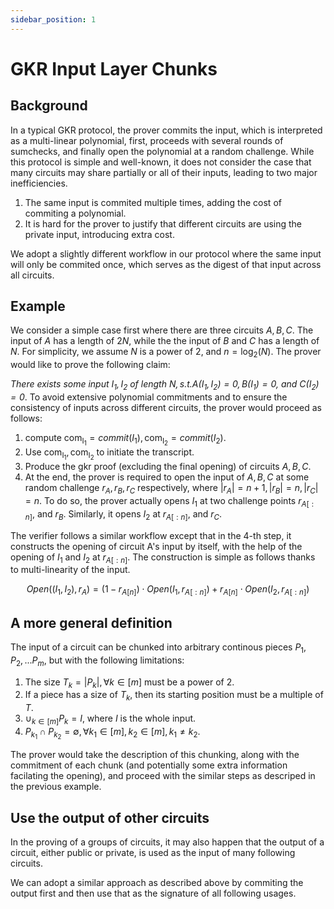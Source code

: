 ```yaml
---
sidebar_position: 1
---
```


# GKR Input Layer Chunks

## Background
In a typical GKR protocol, the prover commits the input, which is interpreted as a multi-linear polynomial, first, proceeds with several rounds of sumchecks, and finally open the polynomial at a random challenge. While this protocol is simple and well-known, it does not consider the case that many circuits may share partially or all of their inputs, leading to two major inefficiencies.

1. The same input is commited multiple times, adding the cost of commiting a polynomial.
2. It is hard for the prover to justify that different circuits are using the private input, introducing extra cost.

We adopt a slightly different workflow in our protocol where the same input will only be commited once, which serves as the digest of that input across all circuits. 

## Example
We consider a simple case first where there are three circuits $A, B, C$. The input of $A$ has a length of $2N$, while the the input of $B$ and $C$ has a length of $N$. For simplicity, we assume $N$ is a power of 2, and $n = \log_2(N)$. The prover would like to prove the following claim:

*There exists some input $I_1, I_2$ of length $N, s.t. A(I_1, I_2) = 0, B(I_1) = 0$, and $C(I_2) = 0$*. To avoid extensive polynomial commitments and to ensure the consistency of inputs across different circuits, the prover would proceed as follows:

1. compute $\mathsf{com_{I_1}} = commit(I_1), \mathsf{com_{I_2}} = commit(I_2)$.
2. Use $\mathsf{com_{I_1}}, \mathsf{com_{I_2}}$ to initiate the transcript.
3. Produce the gkr proof (excluding the final opening) of circuits $A, B, C$.
4. At the end, the prover is required to open the input of $A, B, C$ at some random challenge $r_A, r_B, r_C$ respectively, where $|r_A| = n + 1, |r_B| = n, |r_C| = n$. To do so, the prover actually opens $I_1$ at two challenge points ${r_A}_{[:n]}$, and $r_B$. Similarly, it opens $I_2$ at ${r_A}_{[:n]}$, and $r_C$.

The verifier follows a similar workflow except that in the 4-th step, it constructs the opening of circuit A's input by itself, with the help of the opening of $I_1$ and $I_2$ at ${r_A}_{[:n]}$. The construction is simple as follows thanks to multi-linearity of the input.

$$
Open((I_1, I_2), r_A) = (1 - {r_A}_{[n]}) \cdot Open(I_1, {r_A}_{[:n]}) + {r_A}_{[n]}\cdot Open(I_2, {r_A}_{[:n]})
$$

## A more general definition
The input of a circuit can be chunked into arbitrary continous pieces $P_1, P_2, ... P_m$, but with the following limitations:

1. The size $T_k=|P_k|, \forall k\in[m]$ must be a power of 2.
2. If a piece has a size of $T_k$, then its starting position must be a multiple of $T$.
3. $\cup_{k\in[m]} P_k = I$, where $I$ is the whole input.
4. $P_{k_1} \cap P_{k_2} = \emptyset, \forall k_1 \in [m], k_2 \in [m], k_1 \neq k_2$.

The prover would take the description of this chunking, along with the commitment of each chunk (and potentially some extra information facilating the opening), and proceed with the similar steps as descriped in the previous example.

## Use the output of other circuits 
In the proving of a groups of circuits, it may also happen that the output of a circuit, either public or private, is used as the input of many following circuits. 

We can adopt a similar approach as described above by commiting the output first and then use that as the signature of all following usages.
